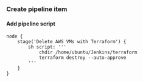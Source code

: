 ### Create pipeline item 

#### Add pipeline script

```
node {
    stage('Delete AWS VMs with Terraform') {
        sh script: '''
            chdir /home/ubuntu/Jenkins/terraform
            terraform destroy --auto-approve
        '''    
    }
}
```